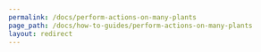 ```yaml
---
permalink: /docs/perform-actions-on-many-plants
page_path: /docs/how-to-guides/perform-actions-on-many-plants
layout: redirect
---
```

